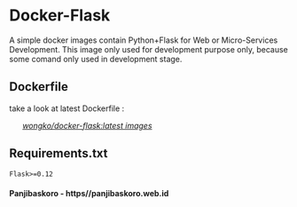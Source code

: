 # Docker-Flask 
  
A simple docker images contain Python+Flask for Web or Micro-Services Development. This image only used for development purpose only, because some comand only used in development stage. 

## Dockerfile

take a look at latest Dockerfile :

&nbsp;&nbsp;&nbsp;&nbsp;&nbsp;&nbsp;[*wongko/docker-flask:latest images*](../blob/master/Dockerfile)

## Requirements.txt

```Flask>=0.12```

#### Panjibaskoro - https//panjibaskoro.web.id

